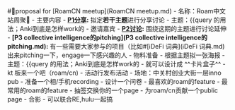 
#👾proposal for [RoamCN meetup](RoamCN meetup.md)
    - 名称：Roam中文站周聚🍷 
    - 主要内容
        - **[P1分享](P1分享.md):** 拟定**若干主题**进行分享讨论
            - 主题：{{query 的用法；Anki到底是怎样work的
            - 邀请嘉宾
        - **[P2讨论](P2讨论.md):** 围绕这期的主题进行讨论延伸
        - **[P3 collective intelligence的pitching](P3 collective intelligence的pitching.md):** 有一些需要大家参与的项目（比如#[ℹ︎DeFi 词典](ℹ︎DeFi 词典.md) 出来pitching一下，engage一下感兴趣的人
    - 物料准备
        - 根据主题拟一张海报
            - 主题：{{query 的用法；Anki到底是怎样work的
                - 就可以设计成 ^^卡片盒子^^
        - kt 板来一个吧（roam/cn)
        - 活动行发布活动
        - 场地：中关村创业大街一层inno pub
        - 准备一个相/手机recording
        - 设计一个问卷
            - 最喜欢的roam的feature
            - 最常用的roam的feature
            - 抽签交换你的一个page
            - 为roam/cn贡献一个public page
        - 合影
    - 可以联合RE,hulu一起搞
